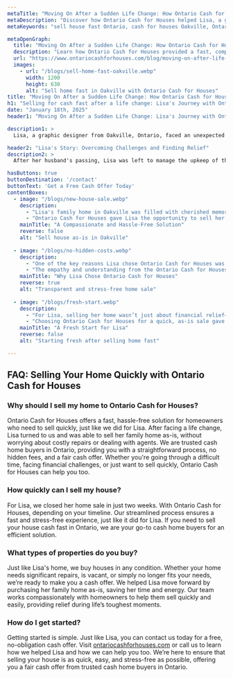 ```yaml
---
metaTitle: "Moving On After a Sudden Life Change: How Ontario Cash for Houses Helped Lisa Rebuild | Ontario Cash for Houses"
metaDescription: "Discover how Ontario Cash for Houses helped Lisa, a graphic designer from Oakville, Ontario, sell her home quickly and stress-free after a major life change."
metaKeywords: "sell house fast Ontario, cash for houses Oakville, Ontario real estate solutions, sell home as-is, fast home sale Ontario, Ontario Cash for Houses"

metaOpenGraph:
  title: "Moving On After a Sudden Life Change: How Ontario Cash for Houses Helped Lisa Rebuild"
  description: "Learn how Ontario Cash for Houses provided a fast, compassionate solution for Lisa in Oakville, helping her sell her home and start fresh."
  url: "https://www.ontariocashforhouses.com/blog/moving-on-after-life-change"
  images:
    - url: "/blogs/sell-home-fast-oakville.webp"
      width: 1200
      height: 630
      alt: "Sell home fast in Oakville with Ontario Cash for Houses"
title: "Moving On After a Sudden Life Change: How Ontario Cash for Houses Helped Lisa Rebuild"
h1: "Selling for cash fast after a life change: Lisa's Journey with Ontario Cash for Houses"
date: "January 18th, 2025"
header1: "Moving On After a Sudden Life Change: Lisa's Journey with Ontario Cash for Houses"

description1: >
  Lisa, a graphic designer from Oakville, Ontario, faced an unexpected life change that left her needing to sell her family home quickly and stress-free. Discover how Ontario Cash for Houses helped Lisa rebuild her life with a compassionate and efficient home-selling process. Selling her home for cash allowed her to move forward and focus on the next chapter without the hassle of traditional real estate transactions.

header2: "Lisa's Story: Overcoming Challenges and Finding Relief"
description2: >
  After her husband's passing, Lisa was left to manage the upkeep of their large family home in Oakville. The financial strain and constant need for repairs made it impossible for her to keep up. She wanted to downsize but didn’t know where to turn. Traditional home selling seemed like a daunting task, especially when the house needed so many repairs. Ontario Cash for Houses offered the perfect solution, allowing Lisa to sell her home for cash, without the stress or delays that often come with selling the traditional way. 

hasButtons: true
buttonDestination: '/contact'
buttonText: 'Get a Free Cash Offer Today'
contentBoxes:
  - image: "/blogs/new-house-sale.webp"
    description: 
      - "Lisa's family home in Oakville was filled with cherished memories, but the upkeep and financial strain became too much to handle. With the need for repairs, cleaning, and staging out of the question, Lisa was facing a tough situation. She was looking for a fast solution that would allow her to move on without the stress."
      - "Ontario Cash for Houses gave Lisa the opportunity to sell her house as-is, with no repairs or clean-up required. By offering a fair cash price and eliminating all hidden fees, Lisa was able to close the sale within two weeks and use the funds to purchase a smaller, more manageable home closer to her family."
    mainTitle: "A Compassionate and Hassle-Free Solution"
    reverse: false
    alt: "Sell house as-is in Oakville"
    
  - image: "/blogs/no-hidden-costs.webp"
    description: 
      - "One of the key reasons Lisa chose Ontario Cash for Houses was the transparent process. Unlike other real estate solutions, there were no hidden fees, agent commissions, or surprises. Lisa knew exactly what she was getting and felt confident moving forward with a fair cash offer."
      - "The empathy and understanding from the Ontario Cash for Houses team were also standout features. They worked around Lisa’s schedule and made sure the process was as smooth as possible, ensuring she could sell her home quickly and move on without unnecessary delays."
    mainTitle: "Why Lisa Chose Ontario Cash for Houses"
    reverse: true
    alt: "Transparent and stress-free home sale"
    
  - image: "/blogs/fresh-start.webp"
    description: 
      - "For Lisa, selling her home wasn’t just about financial relief—it was about starting over. The home sale allowed her to leave the stress of managing a large property behind and focus on rebuilding her life in a new home that was more suitable for her needs."
      - "Choosing Ontario Cash for Houses for a quick, as-is sale gave Lisa the fresh start she was looking for. Her story demonstrates how selling your home for cash fast can be a solution during challenging life transitions, giving you the freedom to move forward."
    mainTitle: "A Fresh Start for Lisa"
    reverse: false
    alt: "Starting fresh after selling home fast"

---
```


## **FAQ: Selling Your Home Quickly with Ontario Cash for Houses**

### **Why should I sell my home to Ontario Cash for Houses?**
Ontario Cash for Houses offers a fast, hassle-free solution for homeowners who need to sell quickly, just like we did for Lisa. After facing a life change, Lisa turned to us and was able to sell her family home as-is, without worrying about costly repairs or dealing with agents. We are trusted cash home buyers in Ontario, providing you with a straightforward process, no hidden fees, and a fair cash offer. Whether you're going through a difficult time, facing financial challenges, or just want to sell quickly, Ontario Cash for Houses can help you too.

### **How quickly can I sell my house?**
For Lisa, we closed her home sale in just two weeks. With Ontario Cash for Houses, depending on your timeline. Our streamlined process ensures a fast and stress-free experience, just like it did for Lisa. If you need to sell your house cash fast in Ontario, we are your go-to cash home buyers for an efficient solution.

### **What types of properties do you buy?**
Just like Lisa's home, we buy houses in any condition. Whether your home needs significant repairs, is vacant, or simply no longer fits your needs, we’re ready to make you a cash offer. We helped Lisa move forward by purchasing her family home as-is, saving her time and energy. Our team works compassionately with homeowners to help them sell quickly and easily, providing relief during life’s toughest moments.

### **How do I get started?**
Getting started is simple. Just like Lisa, you can contact us today for a free, no-obligation cash offer. Visit [ontariocashforhouses.com](https://www.ontariocashforhouses.com) or call us to learn how we helped Lisa and how we can help you too. We’re here to ensure that selling your house is as quick, easy, and stress-free as possible, offering you a fair cash offer from trusted cash home buyers in Ontario.
